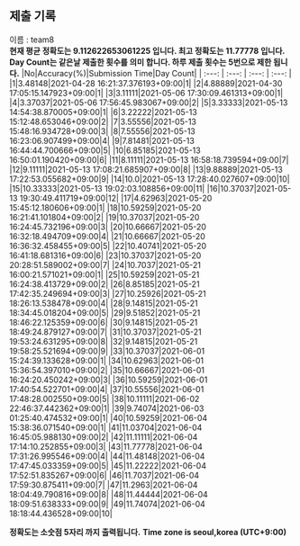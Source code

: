 


  
## 제출 기록  
이름 : team8  
**현재 평균 정확도는 9.112622653061225 입니다. 최고 정확도는 11.77778 입니다.**  
**Day Count는 같은날 제출한 횟수를 의미 합니다. 하루 제출 횟수는 5번으로 제한 됩니다.**
|No|Accuracy(%)|Submission Time|Day Count|
| :---: | :---: | :---: | :---: |
|1|3.48148|2021-04-28 16:21:37.376193+09:00|1|
|2|4.88889|2021-04-30 17:05:15.147923+09:00|1|
|3|3.11111|2021-05-06 17:30:09.461313+09:00|1|
|4|3.37037|2021-05-06 17:56:45.983067+09:00|2|
|5|3.33333|2021-05-13 14:54:38.870005+09:00|1|
|6|3.22222|2021-05-13 15:12:48.653046+09:00|2|
|7|3.55556|2021-05-13 15:48:16.934728+09:00|3|
|8|7.55556|2021-05-13 16:23:06.907499+09:00|4|
|9|7.81481|2021-05-13 16:44:44.700666+09:00|5|
|10|6.85185|2021-05-13 16:50:01.190420+09:00|6|
|11|8.11111|2021-05-13 16:58:18.739594+09:00|7|
|12|9.11111|2021-05-13 17:08:21.685907+09:00|8|
|13|9.88889|2021-05-13 17:22:53.055682+09:00|9|
|14|10.0|2021-05-13 17:28:40.027607+09:00|10|
|15|10.33333|2021-05-13 19:02:03.108856+09:00|11|
|16|10.37037|2021-05-13 19:30:49.411719+09:00|12|
|17|4.62963|2021-05-20 15:45:12.180606+09:00|1|
|18|10.59259|2021-05-20 16:21:41.101804+09:00|2|
|19|10.37037|2021-05-20 16:24:45.732196+09:00|3|
|20|10.66667|2021-05-20 16:32:18.494709+09:00|4|
|21|10.66667|2021-05-20 16:36:32.458455+09:00|5|
|22|10.40741|2021-05-20 16:41:18.681316+09:00|6|
|23|10.37037|2021-05-20 20:28:51.589002+09:00|7|
|24|10.7037|2021-05-21 16:00:21.571021+09:00|1|
|25|10.59259|2021-05-21 16:24:38.413729+09:00|2|
|26|8.85185|2021-05-21 17:42:35.249694+09:00|3|
|27|10.25926|2021-05-21 18:26:13.538478+09:00|4|
|28|9.14815|2021-05-21 18:34:45.018204+09:00|5|
|29|9.51852|2021-05-21 18:46:22.125359+09:00|6|
|30|9.14815|2021-05-21 18:49:24.879127+09:00|7|
|31|10.37037|2021-05-21 19:53:24.631295+09:00|8|
|32|9.14815|2021-05-21 19:58:25.521694+09:00|9|
|33|10.37037|2021-06-01 15:24:39.133628+09:00|1|
|34|10.62963|2021-06-01 15:36:54.397010+09:00|2|
|35|10.66667|2021-06-01 16:24:20.450242+09:00|3|
|36|10.59259|2021-06-01 17:40:54.522701+09:00|4|
|37|10.55556|2021-06-01 17:48:28.002550+09:00|5|
|38|10.11111|2021-06-02 22:46:37.442362+09:00|1|
|39|9.74074|2021-06-03 01:25:40.474532+09:00|1|
|40|10.59259|2021-06-04 15:38:36.071540+09:00|1|
|41|11.03704|2021-06-04 16:45:05.988130+09:00|2|
|42|11.11111|2021-06-04 17:14:10.252855+09:00|3|
|43|11.77778|2021-06-04 17:31:26.995546+09:00|4|
|44|11.48148|2021-06-04 17:47:45.033359+09:00|5|
|45|11.22222|2021-06-04 17:52:51.835267+09:00|6|
|46|11.7037|2021-06-04 17:59:30.875411+09:00|7|
|47|11.2963|2021-06-04 18:04:49.790816+09:00|8|
|48|11.44444|2021-06-04 18:09:51.638333+09:00|9|
|49|11.74074|2021-06-04 18:18:44.436528+09:00|10|


**정확도는 소숫점 5자리 까지 출력됩니다.**
**Time zone is seoul,korea (UTC+9:00)**
